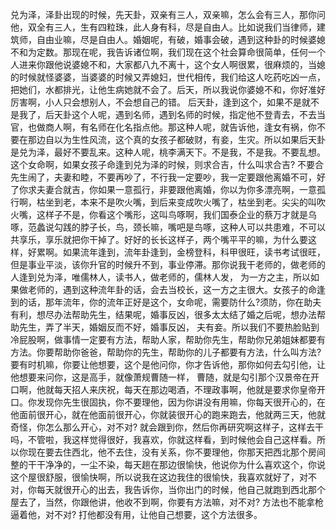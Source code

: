 兑为泽，泽卦出现的时候，先天卦，双亲有三人，双亲嘛，怎么会有三人，那你问他，双全有三人，生有四粒珠，此人身有科，尽是自由人。比如说我们当律师，建筑师，自由业嘛，尽是自由人。婚姻呢，有破，婚事会破，遇到这种卦的时候婆媳不和为定数。那现在呢，我告诉诸位啊，我们现在这个社会算命很简单，任何一个人进来你跟他说婆媳不和，大家都八九不离十，这个女人啊很累，很麻烦的，当媳的时候就怪婆婆，当婆婆的时候又弄媳妇，世代相传，我们给这人吃药吃凶一点，把她们，水都排光，让他生病她就不会了。后天，所以我说你婆媳不和，你好准好厉害啊，小人只会想别人，不会想自己的错。
后天卦，逢到这个，如果不是就不是我了，后天卦这个人呢，遇到名师，遇到名师的时候，指定他不登青去，不去当官，也做商人啊，有名师在化名指点他。那这种人呢，就告诉他，逢女有祸，你不要在那边自以为生性风流，这个真的女孩子都破财，有妾，生灾。所以如果后天卦是兑为泽，最好不要乱来。这种人呢，桃李满天下。不是我，不是我。不要乱想。这个女命啊，如果女孩子命逢到兑为泽的时候，则求合吉，什么叫求合吉? 不要合先生闹了，夫妻和睦，不要再吵了，不行我一定要吵，我一定要跟他离婚不可，好了你求夫妻合就吉，你如果一意孤行，非要跟他离婚，你以为你多漂亮啊，一意孤行啊，枯坐到老，本来不是吹火嘴，到后来变成吹火嘴了，枯坐到老。尖尖的叫吹火嘴，这样子不是，你看这个嘴形，这叫鸟啄啊，我们国泰企业的蔡万才就是乌啄，范蠡说勾践的脖子长，鸟，颈长嘛，嘴吧是鸟啄，这种人可以共患难，不可以共享乐，享乐就把你干掉了。好好的长长这样子，两个嘴平平的嘛，为什么要这样，好累啊。如果流年逢到，流年卦逢到，金榜登科，科甲很旺，读书考试很旺，但是事业平淡，该你升官的时候升不到，事业停滞。那你说我干老师的，做老师的人逢到兑为泽，唯儒林人，读书人，做老师的，儒林人发， 为一方之主，所以如果做老师的，遇到这种流年卦的话，会去当校长，这一方之主很大。女孩子的命逢到的话，那年流年，你的流年正好是这个，女命呢，需要防什么?须防，你在助夫有利，想尽办法帮助先生，结果呢，婚事反凶，很多太太结了婚之后呢，想办法帮助先生，弄了半天，婚姻反而不好，婚事反凶， 夫有妾。所以我们不要热脸贴到冷屁股啊，做事情一定要有方法，帮助人家，帮助你先生，帮助你兄弟姐妹都要有方法。你要帮助你爸爸，帮助你的先生，帮助你的儿子都要有方法，什么叫方法? 要有时机嘛，你要让他想要，这个是他问你，你才告诉他，那你如何去勾引他，让他想要来问你，这是高手，就像萧规曹随一样， 曹随，就是勾引那个汉景帝在开口啊，他就每天招人来庆祝，每天在那边喝酒，不理政事啊，他就是要求你皇帝开口。你发现你先生很固执，你不要理他，因为你讲没有用嘛，你每天很开心的，在他面前很开心，就在他面前很开心，你就装很开心的跑来跑去，他就两三天，他就奇怪，你怎么那么开心，对不对? 就会跟到你，然后你再研究啊这样子，这样去干吗，不管啦，我这样觉得很好，我喜欢，你就这样看，到时候他会自己这样看。所以你现在要去住西北，他不去住，没有关系，你不要理他，你那天把西北那个房间整的干干净净的，一尘不染，每天趟在那边很愉快，他说你为什么喜欢这个，你说这个屋很舒服，很愉快啊，所以说我在这边我住的很愉快，我喜欢就好了，对不对，你每天就很开心的出去，我告诉你，当你出门的时候，他自己就跑到西北那个屋去了，当然，你跟他讲，他收不到啊，你要有方法嘛，对不对? 方法也不能拿枪逼着他，对不对? 打他都没有用，让他自己想要，这个方法很多。